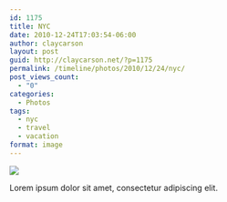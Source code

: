 ```yaml
---
id: 1175
title: NYC
date: 2010-12-24T17:03:54-06:00
author: claycarson
layout: post
guid: http://claycarson.net/?p=1175
permalink: /timeline/photos/2010/12/24/nyc/
post_views_count:
  - "0"
categories:
  - Photos
tags:
  - nyc
  - travel
  - vacation
format: image
---
```

<img src="https://claycarson.net/wp-content/uploads/2020/05/MG_2255.jpg"><div class="caption">Lorem ipsum dolor sit amet, consectetur adipiscing elit.</div>